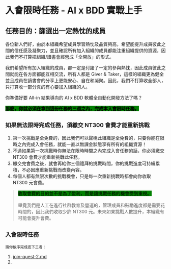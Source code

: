 # 入會限時任務 - AI x BDD 實戰上手

## 任務目的：篩選出一定熱忱的成員

各位新人們好，由於本組織希望成員學習熱忱及品質夠高，希望能提升成員彼此之間的信任感及凝聚力，並且確認所有加入組織的成員都能注重組織提供的資源，因此我們不打算把組織/讀書會經營成「全開放」的形式。

我們希望所有加入組織的成員，都一定是付諸了一定的參與熱忱，因此成員彼此之間就能在各方面都能互相交流，所有人都是 Giver & Taker，這樣的組織更為健全並且成員在讀書會的分享上更能安心、自在和凝聚。因此，我們不打算收全部人，只打算收一部分真的有心要加入組織的人。

你準備好要 All-in 結果導向的 AI x BDD 軟體全自動化開發方法了嗎？

<mark style="background-color:green;">**那麼，你就必須在拿到這份任務的三週之內，完成本入會限時任務。**</mark>

## <sup>如果無法限時完成任務，須繳交 NT300 會費才能重新挑戰</sup>

1. 第一次挑戰是全免費的，因此我們可以聲稱此組織是全免費的，只要你能在限時之內完成入會任務，就能一直以無課金狀態享有所有的組織資源！
2. 不過如果第一次挑戰時你無法在限時時間之內完成入會任務的話，你必須繳交 NT300 會費才能重新挑戰此任務。
3. 繳交完會費之後，就會再給你三個禮拜的挑戰時間，你的挑戰進度可持續累積，不必因應重新挑戰而改變內容。
4. 每個人都有無限次數的挑戰機會，只是每一次重新挑戰時都會向你收取 NT300 元會費。

> <mark style="background-color:green;">收取會費的目的並不是為了盈利，而是讓挑戰任務的機會受到重視。</mark>\
> \
> 畢竟我們是人工在進行社群教育及營運的，管理成員和鼓勵進度都是需要花時間的，因此我們收取少許 NT300 元。未來如果挑戰人數提升，本組織有可能會提升會費。

## <sup>入會限時任務</sup>

<sup>請你依序完成底下三者：</sup>

1. [join-quest-2.md](join-quest-2.md "mention")
2.
